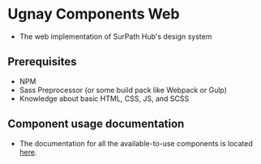 # Ugnay Components Web
- The web implementation of SurPath Hub's design system

## Prerequisites
- NPM
- Sass Preprocessor (or some build pack like Webpack or Gulp)
- Knowledge about basic HTML, CSS, JS, and SCSS

## Component usage documentation
- The documentation for all the available-to-use components is located [here](src/README.md).
